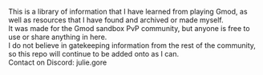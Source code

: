 This is a library of information that I have learned from playing Gmod, as well as resources that I have found and archived or made myself. <br/>
It was made for the Gmod sandbox PvP community, but anyone is free to use or share anything in here. <br/>
I do not believe in gatekeeping information from the rest of the community, so this repo will continue to be added onto as I can. <br/>
Contact on Discord: julie.gore <br/>
